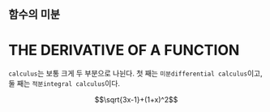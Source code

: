 ## 함수의 미분 
# THE DERIVATIVE OF A FUNCTION 

`calculus`는 보통 크게 두 부분으로 나뉜다. 첫 째는 `미분differential calculus`이고, 둘 째는 `적분integral calculus`이다.  

$$\sqrt{3x-1}+(1+x)^2$$